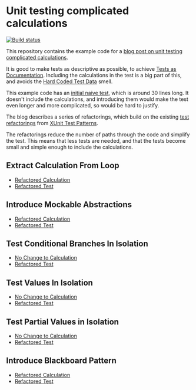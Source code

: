 # Unit testing complicated calculations

[![Build status](https://ci.appveyor.com/api/projects/status/4k40ogfs5yv4rftf?svg=true)](https://ci.appveyor.com/project/ceddlyburge/unit-testing-calculations)

This repository contains the example code for a [blog post on unit testing complicated calculations](https://www.freecodecamp.org/news/how-to-test-complicated-calculations-new-refactoring/).

It is good to make tests as descriptive as possible, to achieve [Tests as Documentation](http://xunitpatterns.com/Goals%20of%20Test%20Automation.html#Tests%20as%20Documentation). Including the calculations in the test is a big part of this, and avoids the [Hard Coded Test Data](http://xunitpatterns.com/Obscure%20Test.html#Hard-Coded%20Test%20Data) smell.

This example code has an [initial naive test](https://github.com/ceddlyburge/unit-testing-calculations/blob/main/tests/test_construction_margin_calculator.py#L17), which is around 30 lines long. It doesn't include the calculations, and introducing them would make the test even longer and more complicated, so would be hard to justify.

The blog describes a series of refactorings, which  build on the existing [test refactorings](http://xunitpatterns.com/Test%20Refactorings.html) from [XUnit Test Patterns](https://www.goodreads.com/review/show/2179089513).

The refactorings reduce the number of paths through the code and simplify the test. This means that less tests are needed, and that the tests become small and simple enough to include the calculations.

## Extract Calculation From Loop

- [Refactored Calculation](https://github.com/ceddlyburge/unit-testing-calculations/blob/main/cash_flow_calculator/construction_margin_calculator_without_loop.py#L31)
- [Refactored Test](https://github.com/ceddlyburge/unit-testing-calculations/blob/main/tests/test_construction_margin_calculator_remove_loop.py#L11)

## Introduce Mockable Abstractions

- [Refactored Calculation](https://github.com/ceddlyburge/unit-testing-calculations/blob/main/cash_flow_calculator/construction_margin_calculator_mockable_abstraction.py#L29)
- [Refactored Test](https://github.com/ceddlyburge/unit-testing-calculations/blob/main/tests/test_construction_margin_calculator_mockable_abstraction.py#L11)

## Test Conditional Branches In Isolation

- [No Change to Calculation](https://github.com/ceddlyburge/unit-testing-calculations/blob/main/cash_flow_calculator/construction_margin_calculator_mockable_abstraction.py#L29)
- [Refactored Test](https://github.com/ceddlyburge/unit-testing-calculations/blob/main/tests/test_construction_margin_calculator_isolate_branches.py#L16)

## Test Values In Isolation

- [No Change to Calculation](https://github.com/ceddlyburge/unit-testing-calculations/blob/main/cash_flow_calculator/construction_margin_calculator_mockable_abstraction.py#L29)
- [Refactored Test](https://github.com/ceddlyburge/unit-testing-calculations/blob/main/tests/test_construction_margin_calculator_isolate_values.py#L18)

## Test Partial Values in Isolation

- [No Change to Calculation](https://github.com/ceddlyburge/unit-testing-calculations/blob/main/cash_flow_calculator/construction_margin_calculator_mockable_abstraction.py#L29)
- [Refactored Test](https://github.com/ceddlyburge/unit-testing-calculations/blob/main/tests/test_construction_margin_calculator_isolate_partial_values.py#L14)

## Introduce Blackboard Pattern

- [Refactored Calculation](https://github.com/ceddlyburge/unit-testing-calculations/blob/main/cash_flow_calculator/construction_margin_calculator_blackboard_pattern.py#L15)
- [Refactored Test](https://github.com/ceddlyburge/unit-testing-calculations/blob/main/tests/test_construction_margin_calculator_blackboard_pattern.py#L12)
